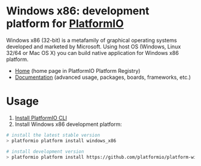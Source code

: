 # Windows x86: development platform for [PlatformIO](http://platformio.org)

Windows x86 (32-bit) is a metafamily of graphical operating systems developed and marketed by Microsoft. Using host OS (Windows, Linux 32/64 or Mac OS X) you can build native application for Windows x86 platform.

* [Home](http://platformio.org/platforms/windows_x86) (home page in PlatformIO Platform Registry)
* [Documentation](http://docs.platformio.org/en/latest/platforms/windows_x86.html) (advanced usage, packages, boards, frameworks, etc.)

# Usage

1. [Install PlatformIO CLI](http://docs.platformio.org/en/latest/installation.html)
2. Install Windows x86 development platform:
```bash
# install the latest stable version
> platformio platform install windows_x86

# install development version
> platformio platform install https://github.com/platformio/platform-windows_x86.git
```
